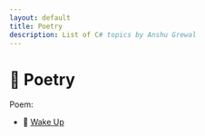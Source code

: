 ```yaml
---
layout: default
title: Poetry
description: List of C# topics by Anshu Grewal
---
```


# 📘 Poetry

Poem:

- 🔹 [Wake Up](./index/wake-up-poem)

